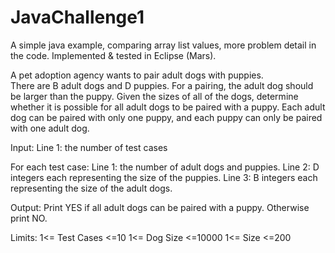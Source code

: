 # JavaChallenge1
A simple java example, comparing array list values, more problem detail in the code.  Implemented &amp; tested in Eclipse (Mars).
 
A pet adoption agency wants to pair adult dogs with puppies.  
There are B adult dogs and D puppies. For a pairing, the adult 
dog should be larger than the puppy. Given the sizes of all of 
the dogs, determine whether it is possible for all adult dogs 
to be paired with a puppy.  Each adult dog can be paired with 
only one puppy, and each puppy can only be paired with one 
adult dog.
 
Input: 
Line 1: the number of test cases

For each test case:
Line 1: the number of adult dogs and puppies.
Line 2: D integers each representing the size of the puppies.
Line 3: B integers each representing the size of the adult dogs.

Output:
Print YES if all adult dogs can be paired with a puppy.  Otherwise print NO. 
 
Limits: 
1<= Test Cases <=10
1<= Dog Size <=10000 
1<= Size <=200
